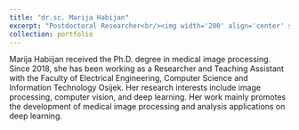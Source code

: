 ```yaml
---
title: "dr.sc. Marija Habijan"
excerpt: "Postdoctoral Researcher<br/><img width='200' align='center' src='/images/cv_habijan.jpg'>"
collection: portfolio
---
```


Marija Habiijan received the Ph.D. degree in medical image processing. Since 2018, she has been working as a Researcher
and Teaching Assistant with the Faculty of Electrical Engineering, Computer Science and Information Technology Osijek. Her research
interests include image processing, computer vision, and deep learning. Her work mainly promotes the development of medical image processing and analysis applications on deep learning.

